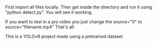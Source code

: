 First import all files locally.
Then get inside the directory and run it using "python detect.py".
You will see it working.

If you want to test in a pro video you just change the source="0" to source="filename.mp4"
That's all.


This is a YOLOv8 project made using a pretrained dataset.
